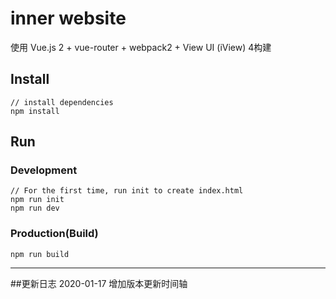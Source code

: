 # inner website

使用 Vue.js 2 + vue-router + webpack2 + View UI (iView) 4构建

## Install
```bush
// install dependencies
npm install
```
## Run
### Development
```bush
// For the first time, run init to create index.html
npm run init
npm run dev
```
### Production(Build)
```bush
npm run build
```

---

##更新日志
2020-01-17 增加版本更新时间轴

